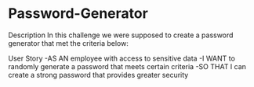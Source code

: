 # Password-Generator

Description
In this challenge we were supposed to create a password generator that met the criteria below:

User Story
-AS AN employee with access to sensitive data
-I WANT to randomly generate a password that meets certain criteria
-SO THAT I can create a strong password that provides greater security

